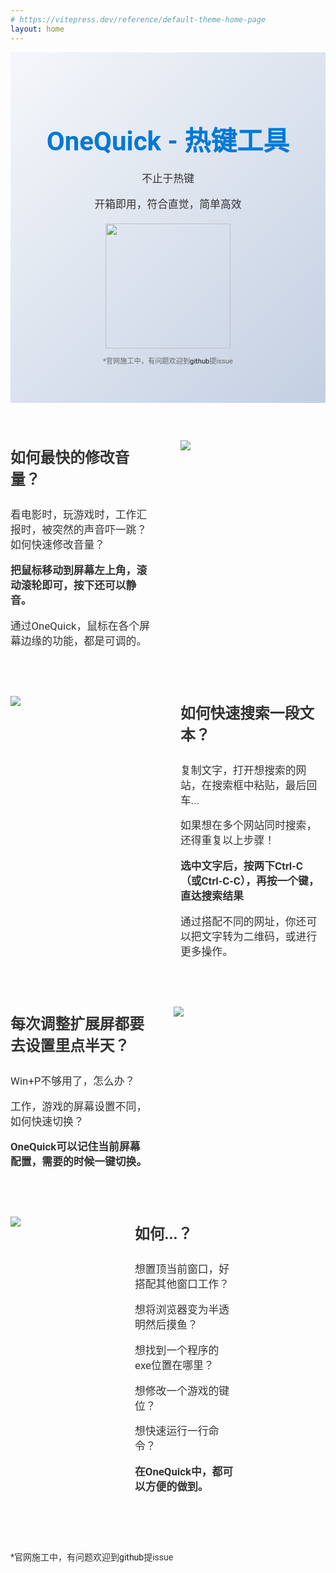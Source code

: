 ```yaml
---
# https://vitepress.dev/reference/default-theme-home-page
layout: home
---
```


<script setup>
import { common } from '../.vitepress/common';
</script>

<div class="hero">
  <div class="content">
    <h1>OneQuick - 热键工具</h1>
    <p>不止于热键</p>
    <p>开箱即用，符合直觉，简单高效</p>
    <div class="actions">
      <a :href="common.url_msstore" target="_blank">
        <img src="/cn-ws-dl.svg" width="200"/>
      </a>
    </div>
    <p class="tip">*官网施工中，有问题欢迎到<a :href="common.url_github_issues" target="_blank">github</a>提issue</p>
  </div>
</div>

<div class="features">
  <div class="feature">
    <div class="feature-content">
      <h3>如何最快的修改音量？</h3>
      <p>看电影时，玩游戏时，工作汇报时，被突然的声音吓一跳？如何快速修改音量？</p>
      <p class="emphasis">把鼠标移动到屏幕左上角，滚动滚轮即可，按下还可以静音。</p>
      <p>通过OneQuick，鼠标在各个屏幕边缘的功能，都是可调的。</p>
    </div>
    <div class="feature-image">
      <img src="/img/feature/screen-volume.gif" data-zoomable>
    </div>
  </div>
  <div class="feature reverse">
    <div class="feature-content">
      <h3>如何快速搜索一段文本？</h3>
      <p>复制文字，打开想搜索的网站，在搜索框中粘贴，最后回车...</p>
      <p>如果想在多个网站同时搜索，还得重复以上步骤！</p>
      <p class="emphasis">选中文字后，按两下Ctrl-C （或Ctrl-C-C），再按一个键，直达搜索结果</p>
      <p>通过搭配不同的网址，你还可以把文字转为二维码，或进行更多操作。</p>
    </div>
    <div class="feature-image">
      <img src="/img/feature/copy-search.gif" data-zoomable>
    </div>
  </div>
  <div class="feature">
    <div class="feature-content">
      <h3>每次调整扩展屏都要去设置里点半天？</h3>
      <p>Win+P不够用了，怎么办？</p>
      <p>工作，游戏的屏幕设置不同，如何快速切换？</p>
      <p class="emphasis">OneQuick可以记住当前屏幕配置，需要的时候一键切换。</p>
    </div>
    <div class="feature-image">
      <img src="/img/shot/cn-display.png" data-zoomable>
    </div>
  </div>
  <div class="feature reverse">
    <div class="feature-content">
      <h3>如何...？</h3>
      <p>想置顶当前窗口，好搭配其他窗口工作？</p>
      <p>想将浏览器变为半透明然后摸鱼？</p>
      <p>想找到一个程序的exe位置在哪里？</p>
      <p>想修改一个游戏的键位？</p>
      <p>想快速运行一行命令？</p>
      <p class="emphasis">在OneQuick中，都可以方便的做到。</p>
    </div>
    <div class="feature-image">
      <img src="/img/shot/cn-hotkey.png" data-zoomable>
    </div>
  </div>
</div>

<p class="tip">*官网施工中，有问题欢迎到<a :href="common.url_github_issues" target="_blank">github</a>提issue</p>

<style>
body {
  font-family: 'Roboto', sans-serif;
  /* background-color: #f5f7fa; */
  color: #333;
}

.hero {
  text-align: center;
  padding: 50px 0;
  background: linear-gradient(135deg, #f5f7fa 0%, #c3cfe2 100%);
}

.hero .content h1 {
  font-size: 3em;
  margin-bottom: 20px;
  font-weight: 700;
  color: #0078D7;
}

.hero .content p {
  font-size: 1.2em;
  margin-bottom: 10px;
  font-weight: 400;
}

.hero .content p.tip {
  font-size: 0.8em;
  color: #666;
}

.hero .actions {
  display: flex;
  justify-content: center;
  margin-top: 20px;
}

.features {
  display: flex;
  flex-direction: column;
  align-items: flex-start;
  padding: 60px 0;
  gap: 60px;
}

.feature {
  display: flex;
  align-items: flex-start;
  gap: 40px;
}

.feature.reverse {
  flex-direction: row-reverse;
}

.feature-content {
  flex: 1;
  width: 50%;
}

.feature-content h3 {
  font-size: 1.7em;
  margin-top: 8px;
  margin-bottom: 28px;
  font-weight: 700;
}

.feature-content p {
  font-size: 1.2em;
}

.feature-content .emphasis {
  font-size: 1.2em;
  font-weight: 700;
}

.feature-image {
  flex: 1;
  width: 50%;
}

.feature-image img {
  max-width: 100%;
  height: auto;
}
</style>
